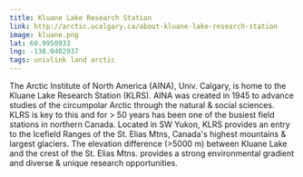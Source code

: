 ```yaml
---
title: Kluane Lake Research Station
link: http://arctic.ucalgary.ca/about-kluane-lake-research-station
image: kluane.png
lat: 60.9950933
lng: -138.0402937
tags: univlink land arctic
---
```


The Arctic Institute of North America (AINA), Univ. Calgary, is home to the Kluane Lake Research Station (KLRS). AINA
was created in 1945 to advance studies of the circumpolar Arctic through the natural & social sciences. KLRS is key to
this and for > 50 years has been one of the busiest field stations in northern Canada. Located in SW Yukon, KLRS
provides an entry to the Icefield Ranges of the St. Elias Mtns, Canada's highest mountains & largest glaciers. The
elevation difference (>5000 m) between Kluane Lake and the crest of the St. Elias Mtns. provides a strong environmental
gradient and diverse & unique research opportunities.
